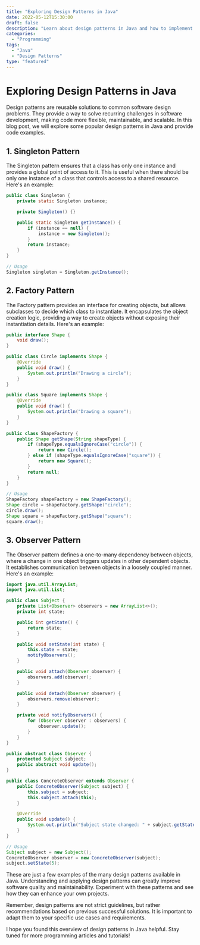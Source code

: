```yaml
--- 
title: "Exploring Design Patterns in Java"
date: 2022-05-12T15:30:00
draft: false
description: "Learn about design patterns in Java and how to implement them in your software development projects."
categories: 
  - "Programming"
tags: 
  - "Java"
  - "Design Patterns"
type: "featured"
--- 
```


# Exploring Design Patterns in Java

Design patterns are reusable solutions to common software design problems. They provide a way to solve recurring challenges in software development, making code more flexible, maintainable, and scalable. In this blog post, we will explore some popular design patterns in Java and provide code examples.

## 1. Singleton Pattern

The Singleton pattern ensures that a class has only one instance and provides a global point of access to it. This is useful when there should be only one instance of a class that controls access to a shared resource. Here's an example:

```java
public class Singleton {
    private static Singleton instance;

    private Singleton() {}

    public static Singleton getInstance() {
        if (instance == null) {
            instance = new Singleton();
        }
        return instance;
    }
}

// Usage
Singleton singleton = Singleton.getInstance();
```

## 2. Factory Pattern

The Factory pattern provides an interface for creating objects, but allows subclasses to decide which class to instantiate. It encapsulates the object creation logic, providing a way to create objects without exposing their instantiation details. Here's an example:

```java
public interface Shape {
    void draw();
}

public class Circle implements Shape {
    @Override
    public void draw() {
        System.out.println("Drawing a circle");
    }
}

public class Square implements Shape {
    @Override
    public void draw() {
        System.out.println("Drawing a square");
    }
}

public class ShapeFactory {
    public Shape getShape(String shapeType) {
        if (shapeType.equalsIgnoreCase("circle")) {
            return new Circle();
        } else if (shapeType.equalsIgnoreCase("square")) {
            return new Square();
        }
        return null;
    }
}

// Usage
ShapeFactory shapeFactory = new ShapeFactory();
Shape circle = shapeFactory.getShape("circle");
circle.draw();
Shape square = shapeFactory.getShape("square");
square.draw();
```

## 3. Observer Pattern

The Observer pattern defines a one-to-many dependency between objects, where a change in one object triggers updates in other dependent objects. It establishes communication between objects in a loosely coupled manner. Here's an example:

```java
import java.util.ArrayList;
import java.util.List;

public class Subject {
    private List<Observer> observers = new ArrayList<>();
    private int state;

    public int getState() {
        return state;
    }

    public void setState(int state) {
        this.state = state;
        notifyObservers();
    }

    public void attach(Observer observer) {
        observers.add(observer);
    }

    public void detach(Observer observer) {
        observers.remove(observer);
    }

    private void notifyObservers() {
        for (Observer observer : observers) {
            observer.update();
        }
    }
}

public abstract class Observer {
    protected Subject subject;
    public abstract void update();
}

public class ConcreteObserver extends Observer {
    public ConcreteObserver(Subject subject) {
        this.subject = subject;
        this.subject.attach(this);
    }

    @Override
    public void update() {
        System.out.println("Subject state changed: " + subject.getState());
    }
}

// Usage
Subject subject = new Subject();
ConcreteObserver observer = new ConcreteObserver(subject);
subject.setState(5);
```

These are just a few examples of the many design patterns available in Java. Understanding and applying design patterns can greatly improve software quality and maintainability. Experiment with these patterns and see how they can enhance your own projects.

Remember, design patterns are not strict guidelines, but rather recommendations based on previous successful solutions. It is important to adapt them to your specific use cases and requirements.

I hope you found this overview of design patterns in Java helpful. Stay tuned for more programming articles and tutorials!
